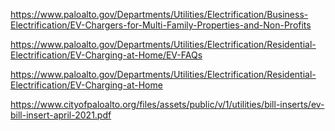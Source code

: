 https://www.paloalto.gov/Departments/Utilities/Electrification/Business-Electrification/EV-Chargers-for-Multi-Family-Properties-and-Non-Profits

https://www.paloalto.gov/Departments/Utilities/Electrification/Residential-Electrification/EV-Charging-at-Home/EV-FAQs

https://www.paloalto.gov/Departments/Utilities/Electrification/Residential-Electrification/EV-Charging-at-Home

https://www.cityofpaloalto.org/files/assets/public/v/1/utilities/bill-inserts/ev-bill-insert-april-2021.pdf